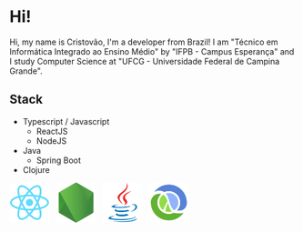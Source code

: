 # Hi!

Hi, my name is Cristovão, I'm a developer from Brazil! I am "Técnico em Informática Integrado ao Ensino Médio" by "IFPB - Campus Esperança" and I study Computer Science at "UFCG - Universidade Federal de Campina Grande".

## Stack
  - Typescript / Javascript
    - ReactJS
    - NodeJS
  - Java
    - Spring Boot
  - Clojure
  
<img src="https://raw.githubusercontent.com/devicons/devicon/master/icons/react/react-original.svg" alt="React" width="70"> &nbsp;
<img src="https://raw.githubusercontent.com/devicons/devicon/master/icons/nodejs/nodejs-original.svg" alt="NodeJS" width="70"> &nbsp;
<img src="https://github.com/devicons/devicon/blob/master/icons/java/java-original.svg" alt="Java" width="70"> &nbsp;
<img src="https://raw.githubusercontent.com/devicons/devicon/master/icons/clojure/clojure-original.svg" alt="Clojure" width="70"> &nbsp;



<!---
Crisnzx/Crisnzx is a ✨ special ✨ repository because its `README.md` (this file) appears on your GitHub profile.
You can click the Preview link to take a look at your changes.
--->

